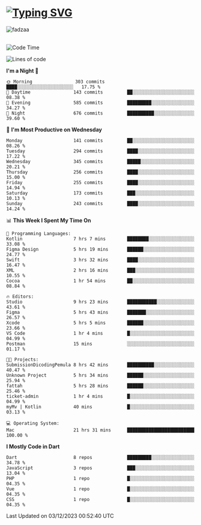 
<h1 align="left"><a href="https://git.io/typing-svg"><img src="https://readme-typing-svg.demolab.com?font=Fira+Code&pause=1000&color=F7F7F7&random=false&width=600&lines=Hi+%F0%9F%91%8B%2C+I'm+Fattah+Anggit+Al+Dzakwan;Junior+Software+Developer+from+SMK+Raden+Umar+Said" alt="Typing SVG" /></a></h1>


<div align="left" display="flex"> 
  <img src="https://komarev.com/ghpvc/?username=fadzaa&label=Profile%20views&color=0e75b6&style=flat" alt="fadzaa" /> 
</div>

<br/>

<!--START_SECTION:waka-->
![Code Time](http://img.shields.io/badge/Code%20Time-131%20hrs%2045%20mins-blue)

![Lines of code](https://img.shields.io/badge/From%20Hello%20World%20I%27ve%20Written-302.8%20thousand%20lines%20of%20code-blue)

**I'm a Night 🦉** 

```text
🌞 Morning                303 commits         ████░░░░░░░░░░░░░░░░░░░░░   17.75 % 
🌆 Daytime                143 commits         ██░░░░░░░░░░░░░░░░░░░░░░░   08.38 % 
🌃 Evening                585 commits         █████████░░░░░░░░░░░░░░░░   34.27 % 
🌙 Night                  676 commits         ██████████░░░░░░░░░░░░░░░   39.60 % 
```
📅 **I'm Most Productive on Wednesday** 

```text
Monday                   141 commits         ██░░░░░░░░░░░░░░░░░░░░░░░   08.26 % 
Tuesday                  294 commits         ████░░░░░░░░░░░░░░░░░░░░░   17.22 % 
Wednesday                345 commits         █████░░░░░░░░░░░░░░░░░░░░   20.21 % 
Thursday                 256 commits         ████░░░░░░░░░░░░░░░░░░░░░   15.00 % 
Friday                   255 commits         ████░░░░░░░░░░░░░░░░░░░░░   14.94 % 
Saturday                 173 commits         ███░░░░░░░░░░░░░░░░░░░░░░   10.13 % 
Sunday                   243 commits         ████░░░░░░░░░░░░░░░░░░░░░   14.24 % 
```


📊 **This Week I Spent My Time On** 

```text
💬 Programming Languages: 
Kotlin                   7 hrs 7 mins        ████████░░░░░░░░░░░░░░░░░   33.08 % 
Figma Design             5 hrs 19 mins       ██████░░░░░░░░░░░░░░░░░░░   24.77 % 
Swift                    3 hrs 32 mins       ████░░░░░░░░░░░░░░░░░░░░░   16.47 % 
XML                      2 hrs 16 mins       ███░░░░░░░░░░░░░░░░░░░░░░   10.55 % 
Cocoa                    1 hr 54 mins        ██░░░░░░░░░░░░░░░░░░░░░░░   08.84 % 

🔥 Editors: 
Studio                   9 hrs 23 mins       ███████████░░░░░░░░░░░░░░   43.61 % 
Figma                    5 hrs 43 mins       ███████░░░░░░░░░░░░░░░░░░   26.57 % 
Xcode                    5 hrs 5 mins        ██████░░░░░░░░░░░░░░░░░░░   23.66 % 
VS Code                  1 hr 4 mins         █░░░░░░░░░░░░░░░░░░░░░░░░   04.99 % 
Postman                  15 mins             ░░░░░░░░░░░░░░░░░░░░░░░░░   01.17 % 

🐱‍💻 Projects: 
SubmissionDicodingPemula 8 hrs 42 mins       ██████████░░░░░░░░░░░░░░░   40.47 % 
Unknown Project          5 hrs 34 mins       ██████░░░░░░░░░░░░░░░░░░░   25.94 % 
fattah                   5 hrs 28 mins       ██████░░░░░░░░░░░░░░░░░░░   25.46 % 
ticket-admin             1 hr 4 mins         █░░░░░░░░░░░░░░░░░░░░░░░░   04.99 % 
myMv | Kotlin            40 mins             █░░░░░░░░░░░░░░░░░░░░░░░░   03.13 % 

💻 Operating System: 
Mac                      21 hrs 31 mins      █████████████████████████   100.00 % 
```

**I Mostly Code in Dart** 

```text
Dart                     8 repos             █████████░░░░░░░░░░░░░░░░   34.78 % 
JavaScript               3 repos             ███░░░░░░░░░░░░░░░░░░░░░░   13.04 % 
PHP                      1 repo              █░░░░░░░░░░░░░░░░░░░░░░░░   04.35 % 
Vue                      1 repo              █░░░░░░░░░░░░░░░░░░░░░░░░   04.35 % 
CSS                      1 repo              █░░░░░░░░░░░░░░░░░░░░░░░░   04.35 % 
```




 Last Updated on 03/12/2023 00:52:40 UTC
<!--END_SECTION:waka-->
